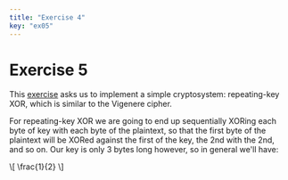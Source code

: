 ```yaml
---
title: "Exercise 4"
key: "ex05"
---
```


# Exercise 5

This [exercise](http://cryptopals.com/sets/1/challenges/5) asks us to implement
a simple cryptosystem: repeating-key XOR, which is similar to the Vigenere cipher.

For repeating-key XOR we are going to end up sequentially XORing each byte of
key with each byte of the plaintext, so that the first byte of the plaintext will
be XORed against the first of the key, the 2nd with the 2nd, and so on. Our key is only
3 bytes long however, so in general we'll have:

\\[ \frac{1}{2} \\]
